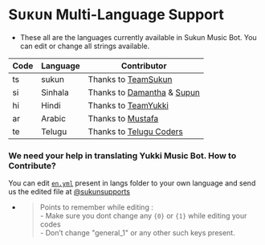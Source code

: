 # Sᴜᴋᴜɴ Multi-Language Support

- These all are the languages currently available in Sukun Music Bot. You can edit or change all strings available.

| Code | Language | Contributor |
|-|-------|-------|
| ts | sukun | Thanks to [TeamSukun](https://t.me/sukunsupports)
| si | Sinhala  | Thanks to [Damantha](https://t.me/MrItzme) & [Supun](https://t.me/Supunma)
| hi | Hindi  | Thanks to [TeamYukki](https://t.me/TeamYukki)
| ar | Arabic | Thanks to [Mustafa](https://t.me/tr_4z)
| te | Telugu | Thanks to [Telugu Coders](https://t.me/tgshadow_fighters)


### We need your help in translating Yukki Music Bot. How to Contribute?

You can edit [`en.yml`](https://github.com/sukunbots/public/blob/master/strings/langs/en.yml) present in langs folder to your own language and send us the edited file at [@sukunsupports](https://t.me/sukunsupports)

- > Points to remember while editing : <br> - Make sure you dont change any `{0}` or `{1}` while editing your codes <br> - Don’t change "general_1" or any other such keys present.
